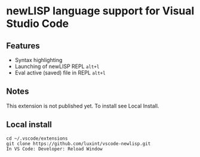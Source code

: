 # newLISP language support for Visual Studio Code

## Features

- Syntax highlighting
- Launching of newLISP REPL ```alt+l```
- Eval active (saved) file in REPL ```alt+l```

## Notes

This extension is not published yet. To install see Local Install.

## Local install
```
cd ~/.vscode/extensions
git clone https://github.com/luxint/vscode-newlisp.git
In VS Code: Developer: Reload Window
```
